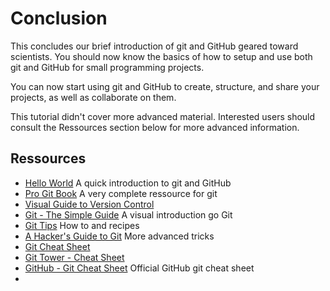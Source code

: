 # Conclusion

This concludes our brief introduction of git and GitHub geared toward
scientists. You should now know the basics of how to setup and use both git and
GitHub for small programming projects.

You can now start using git and GitHub to create, structure, and share your
projects, as well as collaborate on them.

This tutorial didn't cover more advanced material. Interested users should
consult the Ressources section below for more advanced information.

## Ressources

- [Hello World](https://guides.github.com/activities/hello-world/) A quick introduction to git and GitHub
- [Pro Git Book](http://git-scm.com/book/en/v2) A very complete ressource for git
- [Visual Guide to Version Control](http://betterexplained.com/articles/a-visual-guide-to-version-control/)
- [Git - The Simple Guide](http://rogerdudler.github.io/git-guide/) A visual introduction go Git
- [Git Tips](https://github.com/git-tips/tips) How to and recipes
- [A Hacker's Guide to Git](http://wildlyinaccurate.com/a-hackers-guide-to-git/?utm_content=buffer9ee6e&utm_medium=social&utm_source=twitter.com&utm_campaign=buffer) More advanced tricks
- [Git Cheat Sheet](http://www.cheat-sheets.org/saved-copy/git-cheat-sheet.pdf)
- [Git Tower - Cheat Sheet](http://www.git-tower.com/blog/git-cheat-sheet/)
- [GitHub - Git Cheat Sheet](https://training.github.com/kit/downloads/github-git-cheat-sheet.pdf) Official GitHub git cheat sheet
- 
